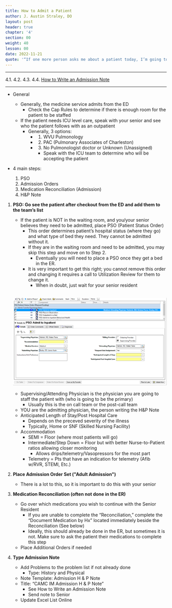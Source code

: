 ```yaml
---
title: How to Admit a Patient
author: J. Austin Straley, DO
layout: post
header: true
chapter: '4'
section: 00
weight: 40
lesson: 00
date: 2022-11-21
quote: '“If one more person asks me about a patient today, I’m going to scream”'
---
```


<hr>

4.1. 
4.2.
4.3.
4.4. [How to Write an Admission Note][4]
<hr>

- General
	- Generally, the medicine service admits from the ED
		- Check the Cap Rules to determine if there is enough room for the patient to be staffed
	- If the patient needs ICU level care, speak with your senior and see who the patient follows with as an outpatient
		- Generally, 3 options:
			- 1) WVU Pulmonology
			- 2) PAC (Pulmonary Associates of Charleston)
			- 3) No Pulmonologist doctor or Unknown (Unassigned)
                - Speak with the ICU team to determine who will be accepting the patient

- 4 main steps:
	1. PSO
	2. Admission Orders
	3. Medication Reconciliation (Admission)
	4. H&P Note
  
1. **PSO: Go see the patient after checkout from the ED and add them to the team’s list**
    - If the patient is NOT in the waiting room, and you/your senior believes they need to be admitted, place PSO (Patient Status Order)
        - This order determines patient’s hospital status (where they go) and what type of bed they need. They cannot be admitted without it.
        - If they are in the waiting room and need to be admitted, you may skip this step and move on to Step 2.
            - Eventually you will need to place a PSO once they get a bed in the ER.
        - It is very important to get this right; you cannot remove this order and changing it requires a call to Utilization Review for them to change it.
            - When in doubt, just wait for your senior resident<br><br>

    ![Picture 1](/assets/images/internguidepages/1.4/1.4-picture1.png)
    <br>

    - Supervising/Attending Physician is the physician you are going to staff the patient with (who is going to be the primary)
        - Usually this is the on call team or the post-call team
	- YOU are the admitting physician, the person writing the H&P Note
	- Anticipated Length of Stay/Post Hospital Care
        - Depends on the preceved severity of the illness
        - Typically, Home or SNF (Skilled Nursing Facility)
    - Accommodation
        - SEMI = Floor (where most patients will go)
        - Intermediate/Step Down = Floor but with better Nurse-to-Patient ratios allowing closer monitoring
            - Allows drips/telemetry/Vasopressors for the most part
        - Telemetry = Pts that have an indication for telemetry (Afib w/RVR, STEMI, Etc.)
2. **Place Admission Order Set ("Adult Admission")**
    - There is a lot to this, so it is important to do this with your senior
3. **Medication Reconciliation (often not done in the ER)**
	- Go over which medications you wish to continue with the Senior Resident
		- If you are unable to complete the “Reconciliation,” complete the “Document Medication by Hx” located immediately beside the Reconciliation (See below)
		- Ideally, this should already be done in the ER, but sometimes it is not. Make sure to ask the patient their medications to complete this step
    - Place Additional Orders if needed
4. **Type Admission Note**
	- Add Problems to the problem list if not already done
        - Type: History and Physical
    - Note Template: Admission H & P Note
    - Title: “CAMC IM Admission H & P Note”
        - See How to Write an Admission Note 
        - Send note to Senior 
    - Update Excel List Online



[4]: /internguidepages/chapter04/4-how-to-write-admit-note/
